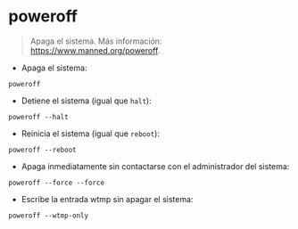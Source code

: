 # poweroff

> Apaga el sistema.
> Más información: <https://www.manned.org/poweroff>.

- Apaga el sistema:

`poweroff`

- Detiene el sistema (igual que `halt`):

`poweroff --halt`

- Reinicia el sistema (igual que `reboot`):

`poweroff --reboot`

- Apaga inmediatamente sin contactarse con el administrador del sistema:

`poweroff --force --force`

- Escribe la entrada wtmp sin apagar el sistema:

`poweroff --wtmp-only`
